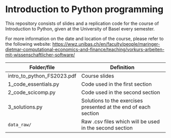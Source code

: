 # Introduction to Python programming

This repository consists of slides and a replication code for the course of Introduction to Python, given at the University of Basel every semester.

For more information on the date and location of the course, please refer to the following website:
https://wwz.unibas.ch/en/faculty/people/maringer-dietmar-computational-economics-and-finance/teaching/vorkurs-arbeiten-mit-wissenschaftlicher-software/


Folder/file | Definition
-------|-----------
intro_to_python_FS2023.pdf | Course slides
1_code_essentials.py | Code used in the first section
2_code_scicomp.py | Code used in the second section
3_solutions.py | Solutions to the exercises presented at the end of each section
`data_raw/` | Raw .csv files which will be used in the second section
